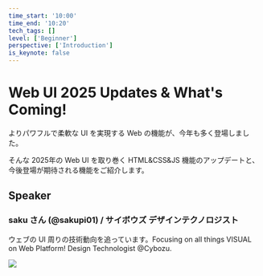 ```yaml
---
time_start: '10:00'
time_end: '10:20'
tech_tags: []
level: ['Beginner']
perspective: ['Introduction']
is_keynote: false
---
```


# Web UI 2025 Updates & What's Coming!

よりパワフルで柔軟な UI を実現する Web の機能が、今年も多く登場しました。

そんな 2025年の Web UI を取り巻く HTML&CSS&JS 機能のアップデートと、今後登場が期待される機能をご紹介します。

## Speaker

### saku さん (@sakupi01) / サイボウズ デザインテクノロジスト

ウェブの UI 周りの技術動向を追っています。Focusing on all things VISUAL on Web Platform! Design Technologist @Cybozu.

![](https://avatars.githubusercontent.com/u/74392116)
